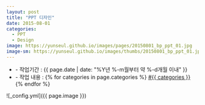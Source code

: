 ```yaml
---
layout: post
title: "PPT 디자인"
date: 2015-08-01
categories:
  - PPT
  - Design
image: https://yunseul.github.io/images/pages/20150801_bp_ppt_01.jpg
image-sm: https://yunseul.github.io/images/thumbs/20150801_bp_ppt_01.jpg
---
```


<ul class="inform">
	<li class="preview__date" itemprop="datePublished" datetime="{{ page.date | date_to_xmlschema }}">- 작업기간 : {{ page.date | date: "%Y년 %-m월부터 약 %-d개월 이내" }}</li>
	<li class="preview__catetory" itemprop="catetory">- 작업 내용 :
		{% for categories in page.categories %}
           <a href="/category/{{ categories }}/">#{{ categories }}</a>     
      	{% endfor %}</li>
</ul>

![_config.yml]({{ page.image }})


